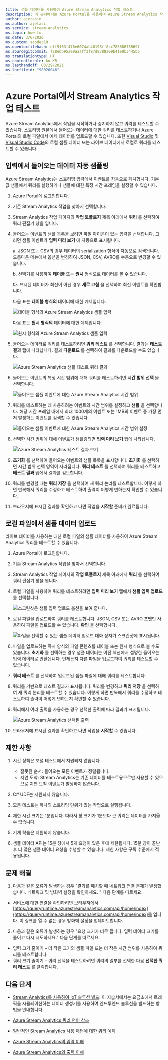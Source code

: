 ```yaml
---
title: 샘플 데이터를 사용하여 Azure Stream Analytics 작업 테스트
description: 이 문서에서는 Azure Portal을 사용하여 Azure Stream Analytics 작업을 테스트하고, 입력을 샘플링하고, 샘플 데이터를 업로드하는 방법을 설명합니다.
author: ajetasin
ms.author: ajetasi
ms.service: stream-analytics
ms.topic: how-to
ms.date: 3/6/2020
ms.custom: seodec18
ms.openlocfilehash: eff9103f476e6074ab46198ff8cc78588675569f
ms.sourcegitcommit: f28ebb95ae9aaaff3f87d8388a09b41e0b3445b5
ms.translationtype: HT
ms.contentlocale: ko-KR
ms.lasthandoff: 03/29/2021
ms.locfileid: "98020046"
---
```

# <a name="test-an-azure-stream-analytics-job-in-the-portal"></a>Azure Portal에서 Stream Analytics 작업 테스트

Azure Stream Analytics에서 작업을 시작하거나 중지하지 않고 쿼리를 테스트할 수 있습니다. 스트리밍 원본에서 들어오는 데이터에 대한 쿼리를 테스트하거나 Azure Portal의 로컬 파일에서 예제 데이터를 업로드할 수 있습니다. 또한 [Visual Studio](stream-analytics-live-data-local-testing.md) 및 [Visual Studio Code](visual-studio-code-local-run-live-input.md)의 로컬 샘플 데이터 또는 라이브 데이터에서 로컬로 쿼리를 테스트할 수 있습니다.

## <a name="automatically-sample-incoming-data-from-input"></a>입력에서 들어오는 데이터 자동 샘플링

Azure Stream Analytics는 스트리밍 입력에서 이벤트를 자동으로 페치합니다. 기본값 샘플에서 쿼리를 실행하거나 샘플에 대한 특정 시간 프레임을 설정할 수 있습니다.

1. Azure Portal에 로그인합니다.

2. 기존 Stream Analytics 작업을 찾아서 선택합니다.

3. Stream Analytics 작업 페이지의 **작업 토폴로지** 제목 아래에서 **쿼리** 를 선택하여 쿼리 편집기 창을 엽니다. 

4. 들어오는 이벤트의 샘플 목록을 보려면 파일 아이콘이 있는 입력을 선택합니다. 그러면 샘플 이벤트가 **입력 미리 보기** 에 자동으로 표시됩니다.

   a. JSON 또는 CSV의 경우 데이터의 serialization 형식이 자동으로 검색됩니다. 드롭다운 메뉴에서 옵션을 변경하여 JSON, CSV, AVRO를 수동으로 변경할 수 있습니다.
    
   b. 선택기를 사용하여 **테이블** 또는 **원시** 형식으로 데이터를 볼 수 있습니다.
    
   다. 표시된 데이터가 최신이 아닌 경우 **새로 고침** 을 선택하여 최신 이벤트를 확인합니다.

   다음 표는 **테이블 형식의** 데이터에 대한 예제입니다.

   ![테이블 형식의 Azure Stream Analytics 샘플 입력](./media/stream-analytics-test-query/asa-sample-table.png)

   다음 표는 **원시 형식의** 데이터에 대한 예제입니다.

   ![원시 형식의 Azure Stream Analytics 샘플 입력](./media/stream-analytics-test-query/asa-sample-raw.png)

5. 들어오는 데이터로 쿼리를 테스트하려면 **쿼리 테스트** 를 선택합니다. 결과는 **테스트 결과** 탭에 나타납니다. 결과 **다운로드** 를 선택하여 결과를 다운로드할 수도 있습니다.

   ![Azure Stream Analytics 샘플 테스트 쿼리 결과](./media/stream-analytics-test-query/asa-test-query.png)

6. 들어오는 이벤트의 특정 시간 범위에 대해 쿼리를 테스트하려면 **시간 범위 선택** 을 선택합니다.
   
   ![들어오는 샘플 이벤트에 대한 Azure Stream Analytics 시간 범위](./media/stream-analytics-test-query/asa-select-time-range.png)

7. 쿼리를 테스트하는 데 사용하려는 이벤트의 시간 범위를 설정하고 **샘플** 을 선택합니다. 해당 시간 프레임 내에서 최대 1000개의 이벤트 또는 1MB의 이벤트 중 가장 먼저 발생하는 이벤트를 검색할 수 있습니다.

   ![들어오는 샘플 이벤트에 대한 Azure Stream Analytics 시간 범위 설정](./media/stream-analytics-test-query/asa-set-time-range.png)

8. 선택한 시간 범위에 대해 이벤트가 샘플링되면 **입력 미리 보기** 탭에 나타납니다.

   ![Azure Stream Analytics 테스트 결과 보기](./media/stream-analytics-test-query/asa-view-test-results.png)

9. **초기화** 를 선택하여 들어오는 이벤트의 샘플 목록을 표시합니다. **초기화** 를 선택하면 시간 범위 선택 영역이 사라집니다. **쿼리 테스트** 를 선택하여 쿼리를 테스트하고 **테스트 결과** 탭에서 결과를 검토합니다.

10. 쿼리를 변경할 때는 **쿼리 저장** 을 선택하여 새 쿼리 논리를 테스트합니다. 이렇게 하면 반복해서 쿼리를 수정하고 테스트하여 출력이 어떻게 변하는지 확인할 수 있습니다.

11. 브라우저에 표시된 결과를 확인하고 나면 작업을 **시작할** 준비가 완료됩니다.

## <a name="upload-sample-data-from-a-local-file"></a>로컬 파일에서 샘플 데이터 업로드

라이브 데이터를 사용하는 대신 로컬 파일의 샘플 데이터를 사용하여 Azure Stream Analytics 쿼리를 테스트할 수 있습니다.

1. Azure Portal에 로그인합니다.
   
2. 기존 Stream Analytics 작업을 찾아서 선택합니다.

3. Stream Analytics 작업 페이지의 **작업 토폴로지** 제목 아래에서 **쿼리** 를 선택하여 쿼리 편집기 창을 엽니다.

4. 로컬 파일을 사용하여 쿼리를 테스트하려면 **입력 미리 보기** 탭에서 **샘플 입력 업로드** 를 선택합니다. 

   ![스크린샷은 샘플 입력 업로드 옵션을 보여 줍니다.](./media/stream-analytics-test-query/asa-upload-sample-file.png)

5. 로컬 파일을 업로드하여 쿼리를 테스트합니다. JSON, CSV 또는 AVRO 포맷만 사용하여 파일을 업로드할 수 있습니다. **확인** 을 선택합니다.

   ![파일을 선택할 수 있는 샘플 데이터 업로드 대화 상자가 스크린샷에 표시됩니다.](./media/stream-analytics-test-query/asa-upload-sample-json-file.png)

6. 파일을 업로드하는 즉시 양식의 파일 콘텐츠를 테이블 또는 원시 형식으로 볼 수도 있습니다. **초기화** 를 선택하는 경우 샘플 데이터는 이전 섹션에서 설명한 들어오는 입력 데이터로 반환됩니다. 언제든지 다른 파일을 업로드하여 쿼리를 테스트할 수 있습니다.

7. **쿼리 테스트** 를 선택하여 업로드된 샘플 파일에 대해 쿼리를 테스트합니다.

8. 쿼리를 기반으로 테스트 결과가 표시됩니다. 쿼리를 변경하고 **쿼리 저장** 을 선택하여 새 쿼리 논리를 테스트할 수 있습니다. 이렇게 하면 반복해서 쿼리를 수정하고 테스트하여 출력이 어떻게 변하는지 확인할 수 있습니다.

9. 쿼리에서 여러 출력을 사용하는 경우 선택한 출력에 따라 결과가 표시됩니다. 

   ![Azure Stream Analytics 선택된 출력](./media/stream-analytics-test-query/asa-sample-test-selected-output.png)

10. 브라우저에 표시된 결과를 확인하고 나면 작업을 **시작할** 수 있습니다.

## <a name="limitations"></a>제한 사항

1.  시간 정책은 포털 테스트에서 지원되지 않습니다.

    * 잘못된 순서: 들어오는 모든 이벤트가 정렬됩니다.
    * 지연 도착: Stream Analytics는 기존 데이터를 테스트용으로만 사용할 수 있으므로 지연 도착 이벤트가 발생하지 않습니다.
   
2.  C# UDF는 지원되지 않습니다.

3.  모든 테스트는 하나의 스트리밍 단위가 있는 작업으로 실행됩니다.

4.  제한 시간 크기는 1분입니다. 따라서 창 크기가 1분보다 큰 쿼리는 데이터를 가져올 수 없습니다.

5.  기계 학습은 지원되지 않습니다.

6. 샘플 데이터 API는 15분 창에서 5개 요청이 있은 후에 제한됩니다. 15분 창이 끝난 후 더 많은 샘플 데이터 요청을 수행할 수 있습니다. 제한 사항은 구독 수준에서 적용됩니다.

## <a name="troubleshooting"></a>문제 해결

1.  다음과 같은 오류가 발생하는 경우 "결과를 페치할 때 네트워크 연결 문제가 발생했습니다. 네트워크 및 방화벽 설정을 확인하세요. " 다음 단계를 따르세요.

  * 서비스에 대한 연결을 확인하려면 브라우저에서 [https://queryruntime.azurestreamanalytics.com/api/home/index](https://queryruntime.azurestreamanalytics.com/api/home/index)를 엽니다. 이 링크를 열 수 없는 경우 방화벽 설정을 업데이트합니다.
  
2. 다음과 같은 오류가 발생하는 경우 "요청 크기가 너무 큽니다. 입력 데이터 크기를 줄이고 다시 시도하세요." 다음 단계를 따르세요.

  * 입력 크기 줄이기 – 더 작은 크기의 샘플 파일 또는 더 작은 시간 범위를 사용하여 쿼리를 테스트합니다.
  * 쿼리 크기 줄이기 – 쿼리 선택을 테스트하려면 쿼리의 일부를 선택한 다음 **선택한 쿼리 테스트** 를 클릭합니다.


## <a name="next-steps"></a>다음 단계
* [Stream Analytics를 사용하여 IoT 솔루션 빌드](./stream-analytics-build-an-iot-solution-using-stream-analytics.md): 이 자습서에서는 요금소에서 트래픽을 시뮬레이션하는 데이터 생성기를 사용하여 엔드투엔드 솔루션을 빌드하는 방법을 안내합니다.

* [Azure  Stream Analytics 쿼리 언어 참조](/stream-analytics-query/stream-analytics-query-language-reference)

* [일반적인 Stream Analytics 사용 패턴에 대한 쿼리 예제](stream-analytics-stream-analytics-query-patterns.md)

* [Azure Stream Analytics의 입력 이해](stream-analytics-add-inputs.md)

* [Azure Stream Analytics의 출력 이해](stream-analytics-define-outputs.md)
